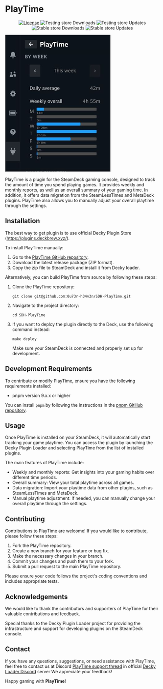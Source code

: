 # PlayTime

<div align="center">

  [![License](https://img.shields.io/badge/license-GPL--3.0--or--later-blue)](LICENSE)
  ![Testing store Downloads](https://img.shields.io/badge/dynamic/json?url=https://testing.deckbrew.xyz/plugins?query=PlayTime&query=$[:1].downloads&suffix=%20installs&label=Testing%20store)
  ![Testing store Updates](https://img.shields.io/badge/dynamic/json?url=https://testing.deckbrew.xyz/plugins?query=PlayTime&query=$[:1].updates&suffix=%20updates&label=Testing%20store)
  ![Stable store Downloads](https://img.shields.io/badge/dynamic/json?url=https://plugins.deckbrew.xyz/plugins?query=PlayTime&query=$[:1].downloads&suffix=%20installs&label=Stable%20store)
  ![Stable store Updates](https://img.shields.io/badge/dynamic/json?url=https://plugins.deckbrew.xyz/plugins?query=PlayTime&query=$[:1].updates&suffix=%20updates&label=Stable%20store)

</div>

![PlayTime Logo](https://raw.githubusercontent.com/0u73r-h34v3n/PlayTime/refs/heads/master/assets/image.png)

PlayTime is a plugin for the SteamDeck gaming console, designed to track the amount of time you spend playing games. It provides weekly and monthly reports, as well as an overall summary of your gaming time. In addition, it offers data migration from the SteamLessTimes and MetaDeck plugins. PlayTime also allows you to manually adjust your overall playtime through the settings.

## Installation

The best way to get plugin is to use official Decky Plugin Store (https://plugins.deckbrew.xyz/).

To install PlayTime manually:

1. Go to the [PlayTime GitHub repository](https://github.com/your-username/PlayTime).
2. Download the latest release package (ZIP format).
3. Copy the zip file to SteamDeck and install it from Decky loader.

Alternatively, you can build PlayTime from source by following these steps:

1. Clone the PlayTime repository:
   ```shell
   git clone git@github.com:0u73r-h34v3n/SDH-PlayTime.git
   ```

2. Navigate to the project directory:
   ```shell
   cd SDH-PlayTime
   ```

3. If you want to deploy the plugin directly to the Deck, use the following command instead:
   ```shell
   make deploy
   ```

   Make sure your SteamDeck is connected and properly set up for development.

## Development Requirements

To contribute or modify PlayTime, ensure you have the following requirements installed:

* pnpm version 9.x.x or higher

You can install `pnpm` by following the instructions in the [pnpm GitHub repository](https://github.com/pnpm/pnpm).

## Usage

Once PlayTime is installed on your SteamDeck, it will automatically start tracking your game playtime. You can access the plugin by launching the Decky Plugin Loader and selecting PlayTime from the list of installed plugins.

The main features of PlayTime include:

* Weekly and monthly reports: Get insights into your gaming habits over different time periods.
* Overall summary: View your total playtime across all games.
* Data migration: Import your playtime data from other plugins, such as SteamLessTimes and MetaDeck.
* Manual playtime adjustment: If needed, you can manually change your overall playtime through the settings.

## Contributing

Contributions to PlayTime are welcome! If you would like to contribute, please follow these steps:

1. Fork the PlayTime repository.
2. Create a new branch for your feature or bug fix.
3. Make the necessary changes in your branch.
4. Commit your changes and push them to your fork.
5. Submit a pull request to the main PlayTime repository.

Please ensure your code follows the project's coding conventions and includes appropriate tests.

## Acknowledgements

We would like to thank the contributors and supporters of PlayTime for their valuable contributions and feedback.

Special thanks to the Decky Plugin Loader project for providing the infrastructure and support for developing plugins on the SteamDeck console.

## Contact

If you have any questions, suggestions, or need assistance with PlayTime, feel free to contact us at 
Discord [PlayTime support thread](https://discord.com/channels/960281551428522045/1087800823846813716) in official [Decky Loader 
Discord](https://discord.com/invite/U88fbeHyzt) server
We appreciate your feedback!

Happy gaming with **PlayTime**!
